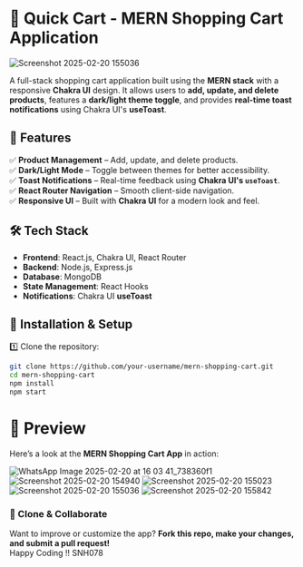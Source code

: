 # 🛒 Quick Cart - MERN Shopping Cart Application
![Screenshot 2025-02-20 155036](https://github.com/user-attachments/assets/a95e5735-1d40-494c-bbe2-851bd16df0e0)

A full-stack shopping cart application built using the **MERN stack** with a responsive **Chakra UI** design. It allows users to **add, update, and delete products**, features a **dark/light theme toggle**, and provides **real-time toast notifications** using Chakra UI's **useToast**.

## 🚀 Features

✅ **Product Management** – Add, update, and delete products.  
✅ **Dark/Light Mode** – Toggle between themes for better accessibility.  
✅ **Toast Notifications** – Real-time feedback using **Chakra UI's `useToast`**.  
✅ **React Router Navigation** – Smooth client-side navigation.  
✅ **Responsive UI** – Built with **Chakra UI** for a modern look and feel.  

## 🛠️ Tech Stack

- **Frontend**: React.js, Chakra UI, React Router  
- **Backend**: Node.js, Express.js  
- **Database**: MongoDB  
- **State Management**: React Hooks  
- **Notifications**: Chakra UI **useToast**  

## 📌 Installation & Setup

1️⃣ Clone the repository:  
```sh
git clone https://github.com/your-username/mern-shopping-cart.git
cd mern-shopping-cart
npm install
npm start
```
# 🎨 Preview
Here’s a look at the **MERN Shopping Cart App** in action:  

![WhatsApp Image 2025-02-20 at 16 03 41_738360f1](https://github.com/user-attachments/assets/3f29b78f-6d6a-4a41-b5cc-ff9af0c64298)
![Screenshot 2025-02-20 154940](https://github.com/user-attachments/assets/582f1de2-5129-434c-8a66-d41ab8f912d6)
![Screenshot 2025-02-20 155023](https://github.com/user-attachments/assets/90933866-9c5b-43e7-8e7e-3d4ae4bd651c)
![Screenshot 2025-02-20 155036](https://github.com/user-attachments/assets/6716e226-3821-4cbc-9240-d5db1f15d318)
![Screenshot 2025-02-20 155842](https://github.com/user-attachments/assets/a306a887-e496-4b01-a387-50d1f61733e0)

### 🚀 Clone & Collaborate  

Want to improve or customize the app? **Fork this repo, make your changes, and submit a pull request!**  
Happy Coding !! 
SNH078
